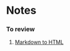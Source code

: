 # Notes

### To review

1. [Markdown to HTML](https://laravel-news.com/laravel-markdown-to-html-macro)
